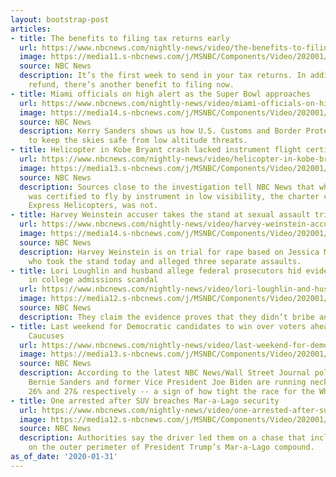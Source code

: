 ```yaml
---
layout: bootstrap-post
articles:
- title: The benefits to filing tax returns early
  url: https://www.nbcnews.com/nightly-news/video/the-benefits-to-filing-tax-returns-early-77916229709
  image: https://media11.s-nbcnews.com/j/MSNBC/Components/Video/202001/nn_jke_filing_taxes_early_200131_1920x1080.nbcnews-fp-1200-630.jpg
  source: NBC News
  description: It’s the first week to send in your tax returns. In addition to a faster
    refund, there’s another benefit to filing now.
- title: Miami officials on high alert as the Super Bowl approaches
  url: https://www.nbcnews.com/nightly-news/video/miami-officials-on-high-alert-as-the-super-bowl-approaches-77915205883
  image: https://media14.s-nbcnews.com/j/MSNBC/Components/Video/202001/nn_ksa_super_bowl_excitement_security_200131_1920x1080.nbcnews-fp-1200-630.jpg
  source: NBC News
  description: Kerry Sanders shows us how U.S. Customs and Border Protection plan
    to keep the skies safe from low altitude threats.
- title: Helicopter in Kobe Bryant crash lacked instrument flight certification
  url: https://www.nbcnews.com/nightly-news/video/helicopter-in-kobe-bryant-crash-lacked-instrument-flight-certification-77915717540
  image: https://media13.s-nbcnews.com/j/MSNBC/Components/Video/202001/nn_gsc_kobe_investigation_tributes_200131_1920x1080.nbcnews-fp-1200-630.jpg
  source: NBC News
  description: Sources close to the investigation tell NBC News that while the pilot
    was certified to fly by instrument in low visibility, the charter company, Island
    Express Helicopters, was not.
- title: Harvey Weinstein accuser takes the stand at sexual assault trial
  url: https://www.nbcnews.com/nightly-news/video/harvey-weinstein-accuser-takes-the-stand-at-sexual-assault-trial-77916741687
  image: https://media14.s-nbcnews.com/j/MSNBC/Components/Video/202001/nn_sgo_wesintein_trial_200131_1920x1080.nbcnews-fp-1200-630.jpg
  source: NBC News
  description: Harvey Weinstein is on trial for rape based on Jessica Mann’s allegations,
    who took the stand today and alleged three separate assaults.
- title: Lori Loughlin and husband allege federal prosecutors hid evidence from them
    in college admissions scandal
  url: https://www.nbcnews.com/nightly-news/video/lori-loughlin-and-husband-allege-federal-prosecutors-hid-evidence-from-them-in-college-admissions-scandal-77915717532
  image: https://media12.s-nbcnews.com/j/MSNBC/Components/Video/202001/nn_ggu_lori_loughlin_college_scandal_200131_1920x1080.nbcnews-fp-1200-630.jpg
  source: NBC News
  description: They claim the evidence proves that they didn’t bribe anyone.
- title: Last weekend for Democratic candidates to win over voters ahead of the Iowa
    Caucuses
  url: https://www.nbcnews.com/nightly-news/video/last-weekend-for-democratic-candidates-to-win-over-voters-ahead-of-the-iowa-caucuses-77915205681
  image: https://media13.s-nbcnews.com/j/MSNBC/Components/Video/202001/nn_kwe_iowa_caucus_200131_1920x1080.nbcnews-fp-1200-630.jpg
  source: NBC News
  description: According to the latest NBC News/Wall Street Journal poll, Senator
    Bernie Sanders and former Vice President Joe Biden are running neck-and-neck at
    26% and 27& respectively -- a sign of how tight the race for the White House is.
- title: One arrested after SUV breaches Mar-a-Lago security
  url: https://www.nbcnews.com/nightly-news/video/one-arrested-after-suv-breaches-mar-a-lago-security-77913669802
  image: https://media12.s-nbcnews.com/j/MSNBC/Components/Video/202001/nn_sbr_mar_a_lago_breach_200131_1920x1080.nbcnews-fp-1200-630.jpg
  source: NBC News
  description: Authorities say the driver led them on a chase that included two checkpoints
    on the outer perimeter of President Trump’s Mar-a-Lago compound.
as_of_date: '2020-01-31'
---
```


